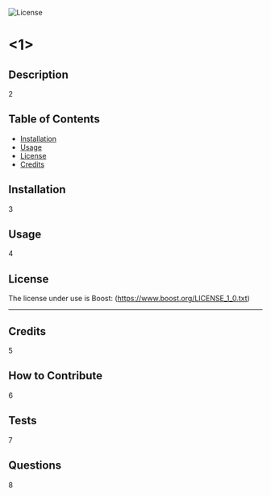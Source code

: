 
  ![License](https://img.shields.io/badge/License-Boost_1.0-lightblue.svg)
  # <1>

  ## Description

  2
  
  ## Table of Contents
  
  - [Installation](#installation)
  - [Usage](#usage)
  - [License](#license)
  - [Credits](#credits)
  
  ## Installation
  
  3
  
  ## Usage

  4
  
  ## License
  
  The license under use is Boost: (https://www.boost.org/LICENSE_1_0.txt)
  
  
  ---
  
  ## Credits
  
  5

  ## How to Contribute
  
  6
  
  ## Tests
  
  7

  ## Questions
  8
